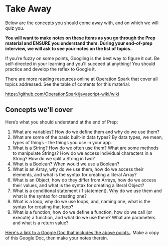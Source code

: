 # Take Away

Below are the concepts you should come away with, and on which we will quiz you.

**You will want to make notes on these items as you go through the Prep material and ENSURE you understand them. During your end-of-prep interview, we will ask to see your notes on the list of topics.**

If you’re fuzzy on some points, Googling is the best way to figure it out.  Be self-directed in your learning and you'll succeed at anything! You should practice and develop the reflex to Google it.

There are more reading resources online at Operation Spark that cover all topics addressed.  See the table of contents for this material:

https://github.com/OperationSpark/javascript-wiki/wiki

## Concepts we'll cover

Here’s what you should understand at the end of Prep:

1. What are variables? How do we define them and why do we use them?
2. What are some of the basic built-in data types? By data types, we mean, types of things - the things you use in your app.
3. What is a String? How do we often use them? What are some methods to manipulate Strings? How do we access individual characters in a String? How do we split a String in two?
4. What is a Boolean? When would we use a Boolean?
5. What is an Array, why do we use them, how do we access their elements, and what is the syntax for creating a literal Array?
6. What is an Object, how do they differ from Arrays, how do we access their values, and what is the syntax for creating a literal Object?
7. What is a conditional statement (if statement). Why do we use them and what is the syntax for creating one?
8. What is a loop, why do we use loops, and, naming one, what is the syntax for creating that loop?
9. What is a function, how do we define a function, how do we call (or execute) a function, and what do we use them?  What are parameters and what is a return value?

[Here's a link to a Google Doc that includes the above points.](https://docs.google.com/document/d/1s5rlBHHKQIjQ7OMvwpTEQsgWWSZPIAUMwUB0J0U8tjE/edit?usp=sharing). Make a copy of this Google Doc, then make your notes therein.


